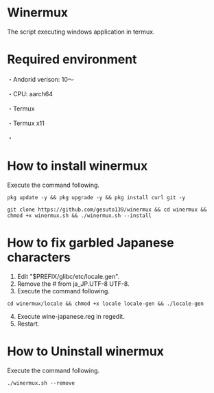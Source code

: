 # Winermux 
The script executing windows application in termux.

# Required environment
・Andorid verison: 10～

・CPU: aarch64

・Termux 

・Termux x11

・

# How to install winermux

Execute the command following.

```
pkg update -y && pkg upgrade -y && pkg install curl git -y
```

```
git clone https://github.com/gesuto139/winermux && cd winermux && chmod +x winermux.sh && ./winermux.sh --install
````

# How to fix garbled Japanese characters

1. Edit "$PREFIX/glibc/etc/locale.gen".
2. Remove the # from ja_JP.UTF-8 UTF-8.
3. Execute the command following.

```
cd winermux/locale && chmod +x locale locale-gen && ./locale-gen
```   
4. Execute wine-japanese.reg in regedit.
5. Restart.

# How to Uninstall winermux

Execute the command following.

```
./winermux.sh --remove
```
